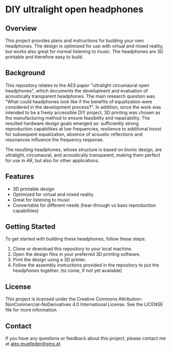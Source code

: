# DIY ultralight open headphones

## Overview

This project provides plans and instructions for building your own headphones. The design is optimized for use with virtual and mixed reality, but works also great for normal listening to music. The headphones are 3D printable and therefore easy to build.

## Background

This repository relates to the AES paper "ultralight circumaural open headphones", which documents the development and evaluation of acoustically transparent headphones.
The main research question was "What could headphones look like if the benefits of equalization were considered in the development process?". In addition, since the work was intended to be a freely accessible DIY project, 3D printing was chosen as the manufacturing method to ensure feasibility and repairability.
The resulted hardware design goals emerged as: sufficiently strong reproduction capabilities at low frequencies, resilience to additional boost for subsequent equalization, absence of acoustic reflections and resonances influence the frequency response.

The resulting headphones, whose structure is based on bionic design, are ultralight, circumaural, and acoustically transparent, making them perfect for use in AR, but also for other applications. 


## Features

- 3D printable design
- Optimized for virtual and mixed reality
- Great for listening to music
- Convertable for different needs (hear-through vs bass reproduction capabilities)

## Getting Started

To get started with building these headphones, follow these steps:

1. Clone or download this repository to your local machine.
2. Open the design files in your preferred 3D printing software.
3. Print the design using a 3D printer.
4. Follow the assembly instructions provided in the repository to put the headphones together. (to come, if not yet available)

## License

This project is licensed under the Creative Commons Attribution-NonCommercial-NoDerivatives 4.0 International License. See the LICENSE file for more information.

## Contact

If you have any questions or feedback about this project, please contact me at alex.muelleder@gmx.at.

